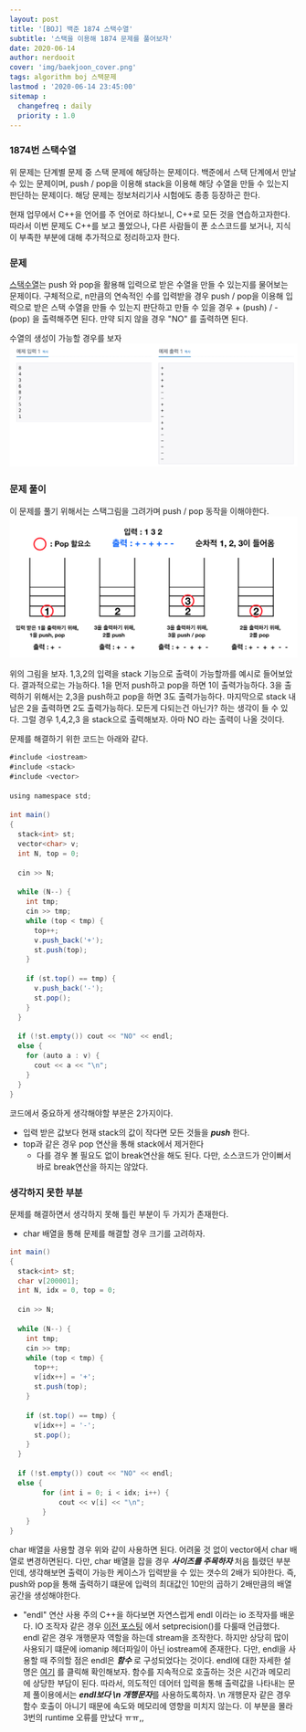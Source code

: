 ```yaml
---
layout: post
title: '[BOJ] 백준 1874 스택수열'
subtitle: '스택을 이용해 1874 문제를 풀어보자'
date: 2020-06-14
author: nerdooit
cover: 'img/baekjoon_cover.png'
tags: algorithm boj 스택문제
lastmod : '2020-06-14 23:45:00'
sitemap :
  changefreq : daily
  priority : 1.0
---
```


### 1874번 스택수열
위 문제는 단계별 문제 중 스택 문제에 해당하는 문제이다. 백준에서 스택 단계에서 만날 수
있는 문제이며, push / pop을 이용해 stack을 이용해 해당 수열을 만들 수 있는지
판단하는 문제이다. 해당 문제는 정보처리기사 시험에도 종종 등장하곤 한다.

현재 업무에서 C++을 언어를 주 언어로 하다보니, C++로 모든 것을 연습하고자한다.
따라서 이번 문제도 C++를 보고 풀었으나, 다른 사람들이 푼 소스코드를 보거나,
	지식이 부족한 부분에 대해 추가적으로 정리하고자 한다.

### 문제
[스택수열](https://www.acmicpc.net/problem/1874)는 push 와 pop을 활용해 입력으로
받은 수열을 만들 수 있는지를 물어보는 문제이다. 구체적으로, n만큼의 연속적인 수를 입력받을
경우 push / pop을 이용해 입력으로 받은 스택 수열을 만들 수 있는지 판단하고 만들
수 있을 경우 + (push) / - (pop) 을 출력해주면 된다. 만약 되지 않을 경우 "NO" 를
출력하면 된다.

수열의 생성이 가능할 경우를 보자
![스택수열 출력](/img/baekjoon_1874_problem.png)

### 문제 풀이
이 문제를 풀기 위해서는 스택그림을 그려가며 push / pop 동작을 이해야한다.
![문제풀이](/img/stack_1874.png)

위의 그림을 보자. 1,3,2의 입력을 stack 기능으로 출력이 가능할까를 예시로
들어보았다. 결과적으로는 가능하다. 1을 먼저 push하고 pop을 하면 1이
출력가능하다. 3을 출력하기 위해서는 2,3을 push하고 pop을 하면 3도
출력가능하다. 마지막으로 stack 내 남은 2을 출력하면 2도 출력가능하다. 모든게
다되는건 아닌가? 하는 생각이 들 수 있다. 그럴 경우 1,4,2,3 을 stack으로
출력해보자. 아마 NO 라는 출력이 나올 것이다.

문제를 해결하기 위한 코드는 아래와 같다.

```java
#include <iostream>
#include <stack>
#include <vector>

using namespace std;

int main()
{
  stack<int> st;
  vector<char> v;
  int N, top = 0;

  cin >> N;

  while (N--) {
    int tmp;
    cin >> tmp;
    while (top < tmp) {
      top++;
      v.push_back('+');
      st.push(top);
    }

    if (st.top() == tmp) {
      v.push_back('-');
      st.pop();
    }
  }

  if (!st.empty()) cout << "NO" << endl;
  else {
    for (auto a : v) {
      cout << a << "\n";
    }
  }
}
```

코드에서 중요하게 생각해야할 부분은 2가지이다.
- 입력 받은 값보다 현재 stack의 값이 작다면 모든 것들을 ***push*** 한다.
- top과 같은 경우 pop 연산을 통해 stack에서 제거한다
	- 다를 경우 볼 필요도 없이 break연산을 해도 된다. 다만, 소스코드가 안이뻐서
	바로 break연산을 하지는 않았다.

### 생각하지 못한 부분
문제를 해결하면서 생각하지 못해 틀린 부분이 두 가지가 존재한다.

- char 배열을 통해 문제를 해결할 경우 크기를 고려하자.

```java
int main()
{
  stack<int> st;
  char v[200001];
  int N, idx = 0, top = 0;

  cin >> N;

  while (N--) {
    int tmp;
    cin >> tmp;
    while (top < tmp) {
      top++;
      v[idx++] = '+';
      st.push(top);
    }

    if (st.top() == tmp) {
      v[idx++] = '-';
      st.pop();
    }
  }

  if (!st.empty()) cout << "NO" << endl;
  else {
		for (int i = 0; i < idx; i++) {
			cout << v[i] << "\n";
		}
	}
}
```

char 배열을 사용할 경우 위와 같이 사용하면 된다. 어려울 것 없이 vector에서
char 배열로 변경하면된다. 다만, char 배열을 잡을 경우 ***사이즈를 주목하자***
처음 틀렸던 부분인데, 생각해보면 출력이 가능한 케이스가 입력받을 수 있는 갯수의
2배가 되야한다. 즉, push와 pop을 통해 출력하기 떄문에 입력의 최대값인 10만의
곱하기 2배만큼의 배열 공간을 생성해야한다.

- "endl" 연산 사용 주의
C++을 하다보면 자연스럽게 endl 이라는 io 조작자를 배운다. IO 조작자 같은 경우
[이전 포스팅](https://nerdooit.github.io/2020/06/14/setprecision.html) 에서
setprecision()를 다룰때 언급했다. endl 같은 경우 개행문자 역할을 하는데 stream을
조작한다. 하지만 상당히 많이 사용되기 떄문에 iomanip 헤더파일이 아닌 iostream에
존재한다. 다만, endl을 사용할 때 주의할 점은 endl은 ***함수*** 로 구성되었다는
것이다. endl에 대한 자세한 설명은 [여기]() 를 클릭해 확인해보자. 함수를
지속적으로 호출하는 것은 시간과 메모리에 상당한 부담이 된다. 따라서, 의도적인
데어터 입력을 통해 출력값을 나타내는 문제 풀이용에서는 ***endl보다 \n
개행문자***를 사용하도록하자. \n 개행문자 같은 경우 함수 호출이 아니기 때문에
속도와 메모리에 영향을 미치지 않는다. 이 부분을 몰라 3번의 runtime 오류를
만났다 ㅠㅠ,,

